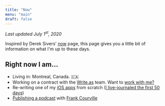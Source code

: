 ```yaml
---
title: "Now"
menu: "main"
draft: false
---
```


_Last updated July 1<sup>st</sup>, 2020_

Inspired by Derek Sivers' [now](https://sivers.org/nowff) page, this page gives you a little bit of information on what I'm up to these days.

## Right now I am…

- Living in: Montreal, Canada. 🇨🇦
- Working on a contract with the [Write.as](https://write.as) team. Want to [work with me?](/work-with-me)
- Re-writing one of my [iOS apps](https://droppedbits.com/apps/per) from scratch ([I live-journaled the first 50 days](/tags/per-rewrite-diary/))
- [Publishing a podcast](https://www.makebeforebreak.com) with [Frank Courville](https://ioscoachfrank.com/)
